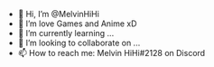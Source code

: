 - 👋 Hi, I’m @MelvinHiHi
- 👀 I’m love Games and Anime xD 
- 🌱 I’m currently learning ...
- 💞️ I’m looking to collaborate on ...
- 📫 How to reach me: Melvin HiHi#2128 on Discord

<!---
MelvinHiHi/MelvinHiHi is a ✨ special ✨ repository because its `README.md` (this file) appears on your GitHub profile.
You can click the Preview link to take a look at your changes.
--->

